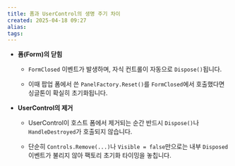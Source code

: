 ```yaml
---
title: 폼과 UserControl의 생명 주기 차이
created: 2025-04-18 09:27
alias:
tags:
---
```

- **폼(Form)의 닫힘**
    
    - `FormClosed` 이벤트가 발생하며, 자식 컨트롤이 자동으로 `Dispose()`됩니다.
        
    - 이때 팝업 폼에서 쓴 `PanelFactory.Reset()`를 `FormClosed`에서 호출했다면 싱글톤이 확실히 초기화됩니다.
        
- **UserControl의 제거**
    
    - UserControl이 호스트 폼에서 제거되는 순간 반드시 `Dispose()`나 `HandleDestroyed`가 호출되지 않습니다.
        
    - 단순히 `Controls.Remove(...)`나 `Visible = false`만으로는 내부 `Disposed` 이벤트가 불리지 않아 팩토리 초기화 타이밍을 놓칩니다.


